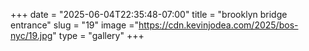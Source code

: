 +++
date = "2025-06-04T22:35:48-07:00"
title = "brooklyn bridge entrance"
slug = "19"
image ="https://cdn.kevinjodea.com/2025/bos-nyc/19.jpg"
type = "gallery"
+++
